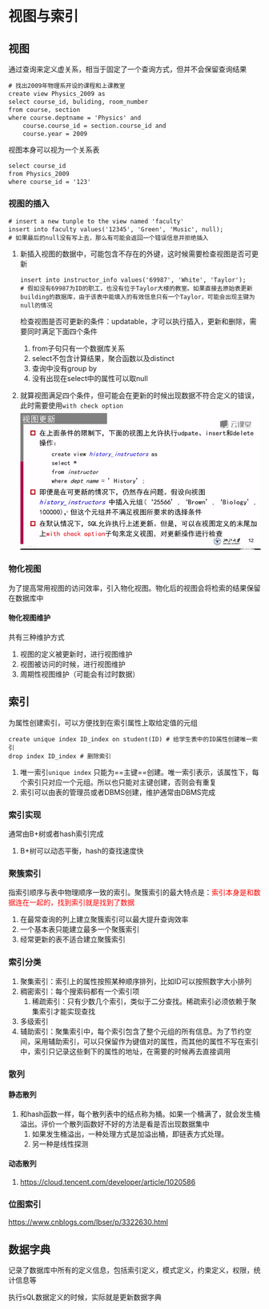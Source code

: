 # 视图与索引



## 视图

通过查询来定义虚关系，相当于固定了一个查询方式，但并不会保留查询结果

```mysql
# 找出2009年物理系开设的课程和上课教室
create view Physics_2009 as 
select course_id, buliding, room_number
from course, section
where course.deptname = 'Physics' and 
	course.course_id = section.course_id and 
	course.year = 2009
```

视图本身可以视为一个关系表

```mysql
select course_id 
from Physics_2009
where course_id = '123'
```



### 视图的插入

```mysql
# insert a new tunple to the view named 'faculty'
insert into faculty values('12345', 'Green', 'Music', null);
# 如果最后的null没有写上去，那么有可能会返回一个错误信息并拒绝插入
```

1. 新插入视图的数据中，可能包含不存在的外键，这时候需要检查视图是否可更新

   ```mysql
   insert into instructor_info values('69987', 'White', 'Taylor');
   # 假如没有69987为ID的职工，也没有位于Taylor大楼的教室。如果直接去原始表更新building的数据库，由于该表中能填入的有效信息只有一个Taylor，可能会出现主键为null的情况
   ```

   检查视图是否可更新的条件：updatable，才可以执行插入，更新和删除，需要同时满足下面四个条件

   1. from子句只有一个数据库关系
   2. select不包含计算结果，聚合函数以及distinct
   3. 查询中没有group by
   4. 没有出现在select中的属性可以取null



2. 就算视图满足四个条件，但可能会在更新的时候出现数据不符合定义的错误，此时需要使用`with check option`
   ![image-20210114114237790](image-20210114114237790.png)



### 物化视图

为了提高常用视图的访问效率，引入物化视图。物化后的视图会将检索的结果保留在数据库中

#### 物化视图维护

共有三种维护方式

1. 视图的定义被更新时，进行视图维护
2. 视图被访问的时候，进行视图维护
3. 周期性视图维护（可能会有过时数据）

## 索引

为属性创建索引，可以方便找到在索引属性上取给定值的元组

```mysql
create unique index ID_index on student(ID) # 给学生表中的ID属性创建唯一索引
drop index ID_index # 删除索引
```

1. 唯一索引`unique index` 只能为==主键==创建。唯一索引表示，该属性下，每个索引只对应一个元组。所以也只能对主键创建，否则会有重复
2. 索引可以由表的管理员或者DBMS创建，维护通常由DBMS完成



### 索引实现

通常由B+树或者hash索引完成

1.  B+树可以动态平衡，hash的查找速度快



### 聚簇索引

指索引顺序与表中物理顺序一致的索引。聚簇索引的最大特点是：<font color = red>索引本身是和数据连在一起的，找到索引就是找到了数据</font>

1. 在最常查询的列上建立聚簇索引可以最大提升查询效率
2. 一个基本表只能建立最多一个聚簇索引
3. 经常更新的表不适合建立聚簇索引



### 索引分类

1. 聚集索引：索引上的属性按照某种顺序排列，比如ID可以按照数字大小排列
2. 稠密索引：每个搜索码都有一个索引项
   1. 稀疏索引：只有少数几个索引，类似于二分查找。稀疏索引必须依赖于聚集索引才能实现查找
3. 多级索引
4. 辅助索引：聚集索引中，每个索引包含了整个元组的所有信息。为了节约空间，采用辅助索引，可以只保留作为键值对的属性，而其他的属性不写在索引中，索引只记录这些剩下的属性的地址，在需要的时候再去直接调用



### 散列

#### 静态散列

1. 和hash函数一样，每个散列表中的结点称为桶。如果一个桶满了，就会发生桶溢出。评价一个散列函数好不好的方法是看是否出现数据集中
   1. 如果发生桶溢出，一种处理方式是加溢出桶，即链表方式处理。
   2. 另一种是线性探测

#### 动态散列

1. https://cloud.tencent.com/developer/article/1020586



### 位图索引

https://www.cnblogs.com/lbser/p/3322630.html



## 数据字典

记录了数据库中所有的定义信息，包括索引定义，模式定义，约束定义，权限，统计信息等

执行sQL数据定义的时候，实际就是更新数据字典

